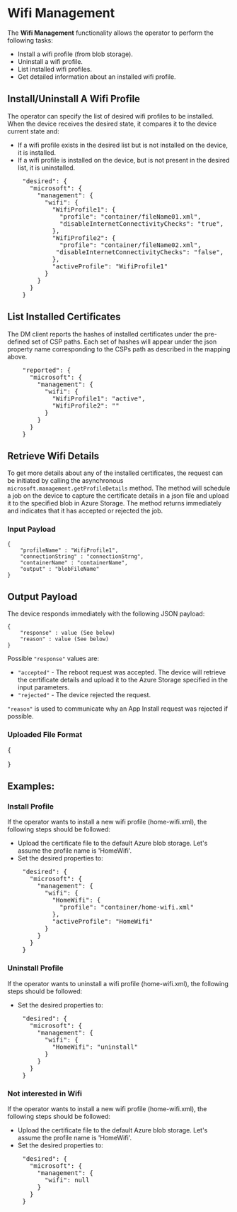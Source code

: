 # Wifi Management

The **Wifi Management** functionality allows the operator to perform the following tasks:
- Install a wifi profile (from blob storage).
- Uninstall a wifi profile.
- List installed wifi profiles.
- Get detailed information about an installed wifi profile.

## Install/Uninstall A Wifi Profile
The operator can specify the list of desired wifi profiles to be installed. When the device receives the desired state, it compares it to the device current state and:
- If a wifi profile exists in the desired list but is not installed on the device, it is installed.
- If a wifi profile is installed on the device, but is not present in the desired list, it is uninstalled.

<pre>
    "desired": {
      "microsoft": {
        "management": {
          "wifi": {
            "WifiProfile1": {
              "profile": "container/fileName01.xml",
              "disableInternetConnectivityChecks": "true",
            },
            "WifiProfile2": {
              "profile": "container/fileName02.xml",
             "disableInternetConnectivityChecks": "false",
            },
            "activeProfile": "WifiProfile1"
          }
        }
      }
    }
</pre>

## List Installed Certificates
The DM client reports the hashes of installed certificates under the pre-defined set of CSP paths. Each set of hashes will appear under the json property name corresponding to the CSPs path as described in the mapping above.

<pre>
    "reported": {
      "microsoft": {
        "management": {
          "wifi": {
            "WifiProfile1": "active",
            "WifiProfile2": ""
          }
        }
      }
    }
</pre>

## Retrieve Wifi Details
To get more details about any of the installed certificates, the request can be initiated by calling the asynchronous `microsoft.management.getProfileDetails` method.
The method will schedule a job on the device to capture the certificate details in a json file and upload it to the specified blob in Azure Storage.
The method returns immediately and indicates that it has accepted or rejected the job.

### Input Payload 
```
{
    "profileName" : "WifiProfile1",
    "connectionString" : "connectionStrng",
    "containerName" : "containerName",
    "output" : "blobFileName"
}
````

## Output Payload
The device responds immediately with the following JSON payload:

```
{
    "response" : value (See below)
    "reason" : value (See below)
}
```

Possible `"response"` values are: 
- `"accepted"` - The reboot request was accepted. The device will retrieve the certificate details and upload it to the Azure Storage specified in the input parameters.
- `"rejected"` - The device rejected the request.

`"reason"` is used to communicate why an App Install request was rejected if possible.

### Uploaded File Format
<pre>
{
    <TBD>
}
</pre>

## Examples:

### Install Profile

If the operator wants to install a new wifi profile (home-wifi.xml), the following steps should be followed:
- Upload the certificate file to the default Azure blob storage. Let's assume the profile name is 'HomeWifi'.
- Set the desired properties to:
<pre>
    "desired": {
      "microsoft": {
        "management": {
          "wifi": {
            "HomeWifi": {
              "profile": "container/home-wifi.xml"
            },
            "activeProfile": "HomeWifi"
          }
        }
      }
    }
</pre>

### Uninstall Profile

If the operator wants to uninstall a wifi profile (home-wifi.xml), the following steps should be followed:
- Set the desired properties to:
<pre>
    "desired": {
      "microsoft": {
        "management": {
          "wifi": {
            "HomeWifi": "uninstall"
          }
        }
      }
    }
</pre>

### Not interested in Wifi

If the operator wants to install a new wifi profile (home-wifi.xml), the following steps should be followed:
- Upload the certificate file to the default Azure blob storage. Let's assume the profile name is 'HomeWifi'.
- Set the desired properties to:
<pre>
    "desired": {
      "microsoft": {
        "management": {
          "wifi": null
        }
      }
    }
</pre>
